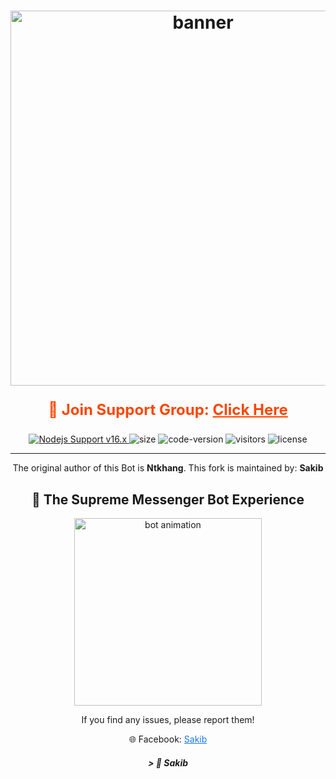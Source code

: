 <h1 align="center">
  <img src="https://i.ibb.co/RQ28H2p/banner.png" alt="banner" width="600">
</h1>

<!-- Support Group উপরে -->
<div align="center" style="margin-bottom: 20px;">
  <p style="font-size: 24px; font-weight: bold; color: #ff4500;">
    💬 Join Support Group: 
    <a href="https://m.me/j/AbaQ4b1Z9VJW7eIv/" style="color: #ff4500; text-decoration: underline;">Click Here</a>
  </p>
</div>

<p align="center">
	<a href="https://nodejs.org/dist/v16.20.0">
		<img src="https://img.shields.io/badge/Nodejs%20Support-16.x-brightgreen.svg?style=flat-square" alt="Nodejs Support v16.x">
	</a>
    <img alt="size" src="https://img.shields.io/badge/repo-size-lightgrey?style=flat-square">
    <img alt="code-version" src="https://img.shields.io/badge/code%20version-v1.0-brightgreen?style=flat-square">
    <img alt="visitors" src="https://visitor-badge.laobi.icu/badge?style=flat-square&page_id=Sakib.Goat-Bot-V2">
    <img alt="license" src="https://img.shields.io/badge/license-MIT-green?style=flat-square&color=brightgreen">
</p>

---

<p align="center">
The original author of this Bot is <strong>Ntkhang</strong>. This fork is maintained by: <strong>Sakib</strong>
</p>

<!-- হেডার এবং GIF -->
<h2 align="center">🚀 The Supreme Messenger Bot Experience</h2>

<p align="center">
    <img src="https://media.giphy.com/media/26tn33aiTi1jkl6H6/giphy.gif" width="300" alt="bot animation">
</p>

<p align="center">
If you find any issues, please report them!
</p>

<div align="center">
<p>🌐 Facebook: <a href="https://www.facebook.com/share/1PUp54wzjf/" style="color: #1877f2;">Sakib</a></p>
</div>

<h5 align="center">
> 🎀 Sakib
</h5>
